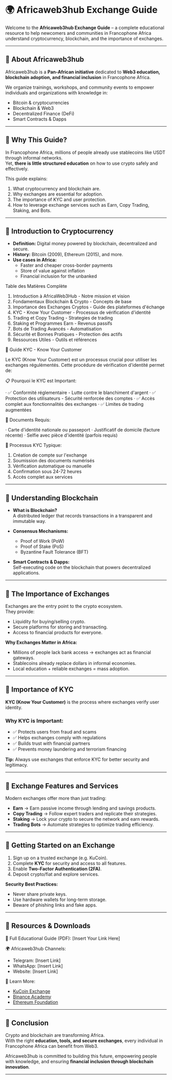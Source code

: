 # 🌍 Africaweb3hub Exchange Guide

Welcome to the **Africaweb3hub Exchange Guide** – a complete educational resource to help newcomers and communities in Francophone Africa understand cryptocurrency, blockchain, and the importance of exchanges.

---

## 🔹 About Africaweb3hub
Africaweb3hub is a **Pan-African initiative** dedicated to **Web3 education, blockchain adoption, and financial inclusion** in Francophone Africa.  

We organize trainings, workshops, and community events to empower individuals and organizations with knowledge in:
- Bitcoin & cryptocurrencies  
- Blockchain & Web3  
- Decentralized Finance (DeFi)  
- Smart Contracts & Dapps  

---

## 🔹 Why This Guide?
In Francophone Africa, millions of people already use stablecoins like USDT through informal networks.  
Yet, **there is little structured education** on how to use crypto safely and effectively.  

This guide explains:  
1. What cryptocurrency and blockchain are.  
2. Why exchanges are essential for adoption.  
3. The importance of KYC and user protection.  
4. How to leverage exchange services such as Earn, Copy Trading, Staking, and Bots.  

---

## 🔹 Introduction to Cryptocurrency
- **Definition:** Digital money powered by blockchain, decentralized and secure.  
- **History:** Bitcoin (2009), Ethereum (2015), and more.  
- **Use cases in Africa:**  
  - Faster and cheaper cross-border payments  
  - Store of value against inflation  
  - Financial inclusion for the unbanked  

 Table des Matières Complète

1. Introduction à AfricaWeb3Hub - Notre mission et vision
2. Fondamentaux Blockchain & Crypto - Concepts de base
3. Importance des Exchanges Cryptos - Guide des plateformes d'échange
4. KYC - Know Your Customer - Processus de vérification d'identité
5. Trading et Copy Trading - Strategies de trading
6. Staking et Programmes Earn - Revenus passifs
7. Bots de Trading Avancés - Automatisation
8. Sécurité et Bonnes Pratiques - Protection des actifs
9. Ressources Utiles - Outils et références

🔐 Guide KYC - Know Your Customer

Le KYC (Know Your Customer) est un processus crucial pour utiliser les exchanges régulémentés. Cette procédure de vérification d'identité permet de:

📋 Pourquoi le KYC est Important:

· ✅ Conformité réglementaire - Lutte contre le blanchiment d'argent
· ✅ Protection des utilisateurs - Sécurité renforcée des comptes
· ✅ Accès complet aux fonctionnalités des exchanges
· ✅ Limites de trading augmentées

📝 Documents Requis:

· Carte d'identité nationale ou passeport
· Justificatif de domicile (facture récente)
· Selfie avec pièce d'identité (parfois requis)

🚀 Processus KYC Typique:

1. Création de compte sur l'exchange
2. Soumission des documents numérisés
3. Vérification automatique ou manuelle
4. Confirmation sous 24-72 heures
5. Accès complet aux services
---

## 🔹 Understanding Blockchain
- **What is Blockchain?**  
  A distributed ledger that records transactions in a transparent and immutable way.  

- **Consensus Mechanisms:**  
  - Proof of Work (PoW)  
  - Proof of Stake (PoS)  
  - Byzantine Fault Tolerance (BFT)  

- **Smart Contracts & Dapps:**  
  Self-executing code on the blockchain that powers decentralized applications.  

---

## 🔹 The Importance of Exchanges
Exchanges are the entry point to the crypto ecosystem.  
They provide:  
- Liquidity for buying/selling crypto.  
- Secure platforms for storing and transacting.  
- Access to financial products for everyone.  

**Why Exchanges Matter in Africa:**  
- Millions of people lack bank access → exchanges act as financial gateways.  
- Stablecoins already replace dollars in informal economies.  
- Local education + reliable exchanges = mass adoption.  

---

## 🔹 Importance of KYC
**KYC (Know Your Customer)** is the process where exchanges verify user identity.  

### Why KYC is Important:
- ✅ Protects users from fraud and scams  
- ✅ Helps exchanges comply with regulations  
- ✅ Builds trust with financial partners  
- ✅ Prevents money laundering and terrorism financing  

**Tip:** Always use exchanges that enforce KYC for better security and legitimacy.  

---

## 🔹 Exchange Features and Services
Modern exchanges offer more than just trading:  

- **Earn** → Earn passive income through lending and savings products.  
- **Copy Trading** → Follow expert traders and replicate their strategies.  
- **Staking** → Lock your crypto to secure the network and earn rewards.  
- **Trading Bots** → Automate strategies to optimize trading efficiency.  

---

## 🔹 Getting Started on an Exchange
1. Sign up on a trusted exchange (e.g. KuCoin).  
2. Complete **KYC** for security and access to all features.  
3. Enable **Two-Factor Authentication (2FA)**.  
4. Deposit crypto/fiat and explore services.  

**Security Best Practices:**  
- Never share private keys.  
- Use hardware wallets for long-term storage.  
- Beware of phishing links and fake apps.  

---

## 🔹 Resources & Downloads
📖 Full Educational Guide (PDF): [Insert Your Link Here]  

🌍 Africaweb3hub Channels:  
- Telegram: [Insert Link]  
- WhatsApp: [Insert Link]  
- Website: [Insert Link]  

📖 Learn More:  
- [KuCoin Exchange](https://www.kucoin.com)  
- [Binance Academy](https://academy.binance.com)  
- [Ethereum Foundation](https://ethereum.org)  

---

## 🚀 Conclusion
Crypto and blockchain are transforming Africa.  
With the right **education, tools, and secure exchanges**, every individual in Francophone Africa can benefit from Web3.  

Africaweb3hub is committed to building this future, empowering people with knowledge, and ensuring **financial inclusion through blockchain innovation**.  

---

